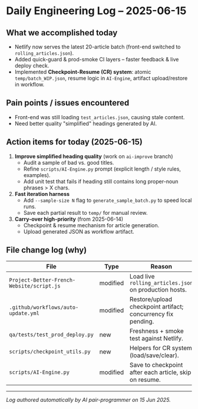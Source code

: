 # Daily Engineering Log – 2025-06-15

## What we accomplished today

* Netlify now serves the latest 20-article batch (front-end switched to `rolling_articles.json`).
* Added quick-guard & prod-smoke CI layers – faster feedback & live deploy check.
* Implemented **Checkpoint-Resume (CR) system**: atomic `temp/batch_WIP.json`, resume logic in `AI-Engine`, artifact upload/restore in workflow.

## Pain points / issues encountered

* Front-end was still loading `test_articles.json`, causing stale content.
* Need better quality "simplified" headings generated by AI.

## Action items for today (2025-06-15)

1. **Improve simplified heading quality** (work on `ai-improve` branch)
   * Audit a sample of bad vs. good titles.
   * Refine `scripts/AI-Engine.py` prompt (explicit length / style rules, examples).
   * Add unit test that fails if heading still contains long proper-noun phrases > X chars.
2. **Fast iteration harness**
   * Add `--sample-size N` flag to `generate_sample_batch.py` to speed local runs.
   * Save each partial result to `temp/` for manual review.
3. **Carry-over high-priority** (from 2025-06-14)
   * Checkpoint & resume mechanism for article generation.
   * Upload generated JSON as workflow artifact.

## File change log (why)

| File | Type | Reason |
|------|------|--------|
| `Project-Better-French-Website/script.js` | modified | Load live `rolling_articles.json` on production hosts. |
| `.github/workflows/auto-update.yml` | modified | Restore/upload checkpoint artifact; concurrency fix pending. |
| `qa/tests/test_prod_deploy.py` | new | Freshness + smoke test against Netlify. |
| `scripts/checkpoint_utils.py` | new | Helpers for CR system (load/save/clear). |
| `scripts/AI-Engine.py` | modified | Save to checkpoint after each article, skip on resume. |

---
*Log authored automatically by AI pair-programmer on 15 Jun 2025.* 